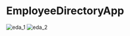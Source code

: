# EmployeeDirectoryApp

![eda_1](https://user-images.githubusercontent.com/15332386/40269693-04e8f300-5b7a-11e8-9209-c48256d96e3e.jpg)
![eda_2](https://user-images.githubusercontent.com/15332386/40269694-04fde09e-5b7a-11e8-929e-f1c48dff2788.jpg)